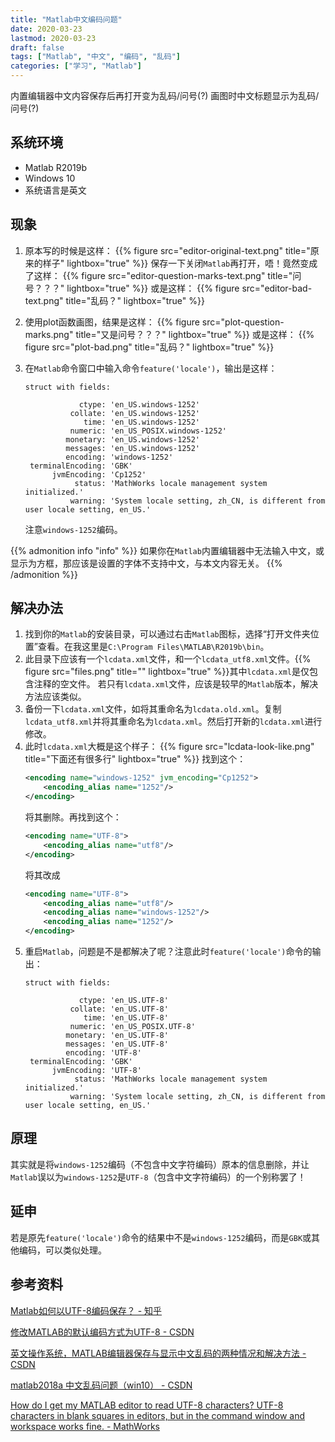 ```yaml
---
title: "Matlab中文编码问题"
date: 2020-03-23
lastmod: 2020-03-23
draft: false
tags: ["Matlab", "中文", "编码", "乱码"]
categories: ["学习", "Matlab"]
---
```


内置编辑器中文内容保存后再打开变为乱码/问号(?)
画图时中文标题显示为乱码/问号(?)

## 系统环境
- Matlab R2019b
- Windows 10
- 系统语言是英文

## 现象
1. 原本写的时候是这样：
   {{% figure src="editor-original-text.png" title="原来的样子" lightbox="true" %}}
   保存一下关闭`Matlab`再打开，唔！竟然变成了这样：
   {{% figure src="editor-question-marks-text.png" title="问号？？？" lightbox="true" %}}
   或是这样：
   {{% figure src="editor-bad-text.png" title="乱码？" lightbox="true" %}}

2. 使用plot函数画图，结果是这样：
   {{% figure src="plot-question-marks.png" title="又是问号？？？" lightbox="true" %}}
   或是这样：
   {{% figure src="plot-bad.png" title="乱码？" lightbox="true" %}}

3. 在`Matlab`命令窗口中输入命令`feature('locale')`，输出是这样：
   ```plaintext
   struct with fields:

               ctype: 'en_US.windows-1252'
             collate: 'en_US.windows-1252'
                time: 'en_US.windows-1252'
             numeric: 'en_US_POSIX.windows-1252'
            monetary: 'en_US.windows-1252'
            messages: 'en_US.windows-1252'
            encoding: 'windows-1252'
    terminalEncoding: 'GBK'
         jvmEncoding: 'Cp1252'
              status: 'MathWorks locale management system initialized.'
             warning: 'System locale setting, zh_CN, is different from user locale setting, en_US.'
   ```
   注意`windows-1252`编码。

{{% admonition info "info" %}}
如果你在`Matlab`内置编辑器中无法输入中文，或显示为方框，那应该是设置的字体不支持中文，与本文内容无关。
{{% /admonition %}}

## 解决办法
1. 找到你的`Matlab`的安装目录，可以通过右击`Matlab`图标，选择“打开文件夹位置”查看。在我这里是`C:\Program Files\MATLAB\R2019b\bin`。
2. 此目录下应该有一个`lcdata.xml`文件，和一个`lcdata_utf8.xml`文件。{{% figure src="files.png" title="" lightbox="true" %}}其中`lcdata.xml`是仅包含注释的空文件。
若只有`lcdata.xml`文件，应该是较早的`Matlab`版本，解决方法应该类似。
3. 备份一下`lcdata.xml`文件，如将其重命名为`lcdata.old.xml`。复制`lcdata_utf8.xml`并将其重命名为`lcdata.xml`。然后打开新的`lcdata.xml`进行修改。
4. 此时`lcdata.xml`大概是这个样子：
   {{% figure src="lcdata-look-like.png" title="下面还有很多行" lightbox="true" %}}
   找到这个：
   ```xml
   <encoding name="windows-1252" jvm_encoding="Cp1252">
       <encoding_alias name="1252"/>
   </encoding>
   ```
   将其删除。再找到这个：
   ```xml
   <encoding name="UTF-8">
       <encoding_alias name="utf8"/>
   </encoding>
   ```
   将其改成
   ```xml
   <encoding name="UTF-8">
       <encoding_alias name="utf8"/>
       <encoding_alias name="windows-1252"/>
       <encoding_alias name="1252"/>
   </encoding>
   ```
5. 重启`Matlab`，问题是不是都解决了呢？注意此时`feature('locale')`命令的输出：
   ```plaintext
   struct with fields:

               ctype: 'en_US.UTF-8'
             collate: 'en_US.UTF-8'
                time: 'en_US.UTF-8'
             numeric: 'en_US_POSIX.UTF-8'
            monetary: 'en_US.UTF-8'
            messages: 'en_US.UTF-8'
            encoding: 'UTF-8'
    terminalEncoding: 'GBK'
         jvmEncoding: 'UTF-8'
              status: 'MathWorks locale management system initialized.'
             warning: 'System locale setting, zh_CN, is different from user locale setting, en_US.'
   ```

## 原理
其实就是将`windows-1252`编码（不包含中文字符编码）原本的信息删除，并让`Matlab`误以为`windows-1252`是`UTF-8`（包含中文字符编码）的一个别称罢了！

## 延申
若是原先`feature('locale')`命令的结果中不是`windows-1252`编码，而是`GBK`或其他编码，可以类似处理。

## 参考资料
[Matlab如何以UTF-8编码保存？ - 知乎](https://www.zhihu.com/question/27933621)

[修改MATLAB的默认编码方式为UTF-8 - CSDN](https://blog.csdn.net/happyangry/article/details/86237693)

[英文操作系统，MATLAB编辑器保存与显示中文乱码的两种情况和解决方法 - CSDN](https://blog.csdn.net/xisat/article/details/86517380)

[matlab2018a 中文乱码问题（win10） - CSDN](https://blog.csdn.net/qq_34241498/article/details/90168924)

[How do I get my MATLAB editor to read UTF-8 characters? UTF-8 characters in blank squares in editors, but in the command window and workspace works fine. - MathWorks](https://ww2.mathworks.cn/matlabcentral/answers/280988-how-do-i-get-my-matlab-editor-to-read-utf-8-characters-utf-8-characters-in-blank-squares-in-editors)
